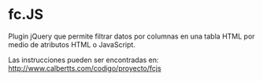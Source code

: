fc.JS
====

Plugin jQuery que permite filtrar datos por columnas en una tabla HTML por medio de atributos HTML o JavaScript.

Las instrucciones pueden ser encontradas en: http://www.calbertts.com/codigo/proyecto/fcjs
